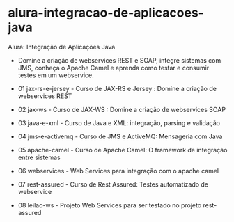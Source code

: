 # alura-integracao-de-aplicacoes-java
Alura: Integração de Aplicações Java
- Domine a criação de webservices REST e SOAP, integre sistemas com JMS, conheça o Apache Camel e aprenda como testar e consumir testes em um webservice.

- 01 jax-rs-e-jersey - Curso de JAX-RS e Jersey : Domine a criação de webservices REST
- 02 jax-ws - Curso de JAX-WS : Domine a criação de webservices SOAP
- 03 java-e-xml - Curso de Java e XML: integração, parsing e validação
- 04 jms-e-activemq - Curso de JMS e ActiveMQ: Mensageria com Java
- 05 apache-camel - Curso de Apache Camel: O framework de integração entre sistemas
- 06 webservices - Web Services para integração com o apache camel
- 07 rest-assured - Curso de Rest Assured: Testes automatizado de webservice
- 08 leilao-ws - Projeto Web Services para ser testado no projeto rest-assured